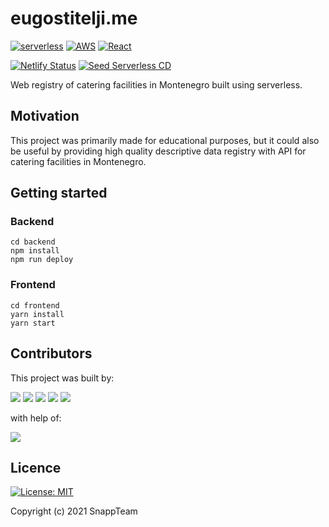 # eugostitelji.me

[![serverless](http://public.serverless.com/badges/v3.svg)](http://www.serverless.com)
[![AWS](https://img.shields.io/badge/AWS-Amazon%20Web%20Services-orange)](https://aws.amazon.com/)
[![React](https://badges.aleen42.com/src/react.svg)](https://reactjs.org/)

[![Netlify Status](https://api.netlify.com/api/v1/badges/a79ae4f0-65ac-4b01-8271-dc8c37a65d4b/deploy-status)](https://app.netlify.com/sites/eugostitelji/deploys)
[![Seed Serverless CD](https://img.shields.io/badge/SEED-SLS%20CD-purple)](https://seed.run/)

Web registry of catering facilities in Montenegro built using serverless.

## Motivation

This project was primarily made for educational purposes, but it could also be
useful by providing high quality descriptive data registry with API for catering
facilities in Montenegro.

## Getting started

### Backend

```shell
cd backend
npm install
npm run deploy
```

### Frontend

```shell
cd frontend
yarn install
yarn start
```

## Contributors

This project was built by:

[![](https://github.com/stemili.png?size=40)](https://github.com/stemili)
[![](https://github.com/rad1na.png?size=40)](https://github.com/rad1na)
[![](https://github.com/PetarCetkovic.png?size=40)](https://github.com/PetarCetkovic)
[![](https://github.com/AleksaVu.png?size=40)](https://github.com/AleksaVu)
[![](https://github.com/nikolakadic.png?size=40)](https://github.com/nikolakadic)

with help of:

[![](https://github.com/AleksaC.png?size=40)](https://github.com/AleksaC)

## Licence

[![License: MIT](https://img.shields.io/badge/License-MIT-yellow.svg)](https://github.com/SnappTeamOpenUp/eugostitelji.me/blob/main/LICENSE)

Copyright (c) 2021 SnappTeam
